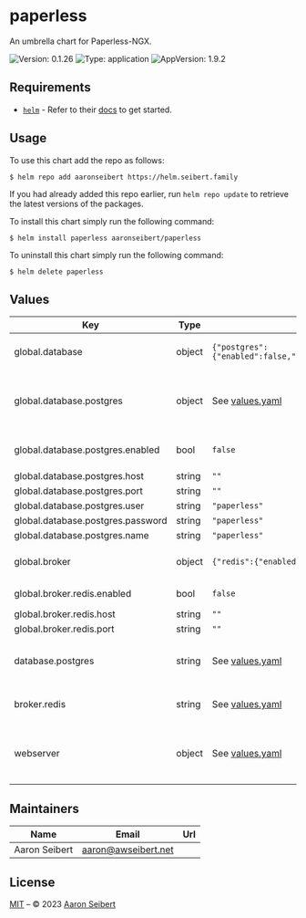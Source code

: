 

# paperless

An umbrella chart for Paperless-NGX.

![Version: 0.1.26](https://img.shields.io/badge/Version-0.1.26-informational?style=flat-square) ![Type: application](https://img.shields.io/badge/Type-application-informational?style=flat-square) ![AppVersion: 1.9.2](https://img.shields.io/badge/AppVersion-1.9.2-informational?style=flat-square)

## Requirements

- [`helm`](https://helm.sh) - Refer to their [docs](https://helm.sh/docs) to get started.

## Usage

To use this chart add the repo as follows:

```console
$ helm repo add aaronseibert https://helm.seibert.family
```

If you had already added this repo earlier, run `helm repo update` to retrieve the latest versions of the packages.

To install this chart simply run the following command:

```console
$ helm install paperless aaronseibert/paperless
```

To uninstall this chart simply run the following command:

```console
$ helm delete paperless
```

## Values

| Key | Type | Default | Description |
|-----|------|---------|-------------|
| global.database | object | `{"postgres":{"enabled":false,"host":"","name":"paperless","password":"paperless","port":"","user":"paperless"}}` | database connection properties |
| global.database.postgres | object | See [values.yaml](https://github.com/AaronSeibert/helm-charts/tree/main/charts/postgres/values.yaml) | Enable and configure [postgres subchart](https://github.com/AaronSeibert/helm-charts/tree/main/charts/postgres) under this key. |
| global.database.postgres.enabled | bool | `false` | enable/disable postgres support |
| global.database.postgres.host | string | `""` | db host |
| global.database.postgres.port | string | `""` | db port |
| global.database.postgres.user | string | `"paperless"` | db user |
| global.database.postgres.password | string | `"paperless"` | db password |
| global.database.postgres.name | string | `"paperless"` | db name |
| global.broker | object | `{"redis":{"enabled":false,"host":"","port":""}}` | broker connection properties |
| global.broker.redis.enabled | bool | `false` | enable/disable redis support |
| global.broker.redis.host | string | `""` | redis host |
| global.broker.redis.port | string | `""` | redis port |
| database.postgres | string | See [values.yaml](https://github.com/AaronSeibert/helm-charts/tree/main/charts/postgres/values.yaml) | Configure [postgres subchart](https://github.com/AaronSeibert/helm-charts/tree/main/charts/postgres) under this key. |
| broker.redis | string | See [values.yaml](https://github.com/AaronSeibert/helm-charts/tree/main/charts/redis/values.yaml) | Configure [redis subchart](https://github.com/AaronSeibert/helm-charts/tree/main/charts/redis) under this key. |
| webserver | object | See [values.yaml](https://github.com/AaronSeibert/helm-charts/tree/main/charts/paperless-ngx/values.yaml) | Enable and configure [paperless-ngx subchart](https://github.com/AaronSeibert/helm-charts/tree/main/charts/paperless-ngx) under this key. |

## Maintainers

| Name | Email | Url |
| ---- | ------ | --- |
| Aaron Seibert | <aaron@awseibert.net> |  |

## License

[MIT](../LICENSE.md) – © 2023 [Aaron Seibert](https://helm.seibert.family)
